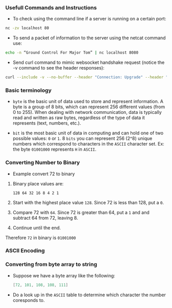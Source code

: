 ### Usefull Commands and Instructions

- To check using the command line if a server is running on a certain port:
```bash
nc -zv localhost 80
```

- To send a packet of information to the server using the netcat command use:
```bash
echo -n “Ground Control For Major Tom” | nc localhost 8080
```

- Send curl command to mimic websocket handshake request (notice the -v command to see the header responses):
```bash
curl --include -v --no-buffer --header "Connection: Upgrade" --header "Upgrade: websocket" --header "Host: example.com:80" --header "Origin: http://example.com:80"   --header "Sec-WebSocket-Key: dGhlIHNhbXBsZSBub25jZQ==" --header "Sec-WebSocket-Version: 13" http://localhost:8080
```

### Basic terminology

- `byte` is the basic unit of data used to store and represent information. A byte is a group of 8 bits, which can represent 256 different values (from 0 to 255). When dealing with network communication, data is typically read and written as raw bytes, regardless of the type of data it represents (text, numbers, etc.).

-  `bit` is the most basic unit of data in computing and can hold one of two possible values: `0` or `1`. 8 `bits` you can represent 256 (2^8) unique numbers which correspond to characters in the `ASCII` character set. Ex: the byte `01001000` represents `H` in `ASCII`. 



### Converting Number to Binary
- Example convert 72 to binary

1. Binary place values are:
    ```
    128 64 32 16 8 4 2 1
    ```

2. Start with the highest place value `128`. Since 72 is less than 128, put a `0`.
3. Compare 72 with `64`. Since 72 is greater than 64, put a `1` and and subtract 64 from 72, leaving 8.
4. Continue until the end.

Therefore `72` in binary is `01001000`

### ASCII Encoding

### Converting from byte array to string

- Suppose we have a byte array like the following:
    ```go
    [72, 101, 108, 108, 111]
    ```

- Do a look up in the `ASCII` table to determine which character the number coresponds to. 

